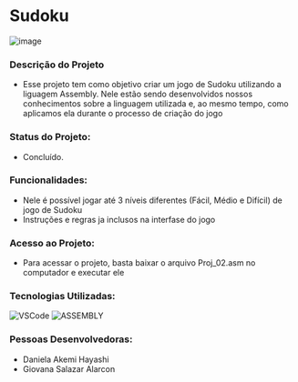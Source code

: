 # Sudoku
![image](https://user-images.githubusercontent.com/111883180/206521337-460fde45-fc3c-407f-950d-9d1f60c84963.png)
### Descrição do Projeto
- Esse projeto tem como objetivo criar um jogo de Sudoku utilizando a liguagem Assembly. Nele estão sendo desenvolvidos nossos conhecimentos sobre a linguagem utilizada e, ao mesmo tempo, como aplicamos ela durante o processo de criação do jogo 

### Status do Projeto: 
- Concluído.

### Funcionalidades:
- Nele é possível jogar até 3 níveis diferentes (Fácil, Médio e Difícil) de jogo de Sudoku
- Instruções e regras ja inclusos na interfase do jogo

### Acesso ao Projeto:
- Para acessar o projeto, basta baixar o arquivo Proj_02.asm no computador e executar ele

### Tecnologias Utilizadas:

![VSCode](https://img.shields.io/badge/VSCode-0078D4?style=for-the-badge&logo=visual%20studio%20code&logoColor=white) ![ASSEMBLY](https://img.shields.io/badge/_-ASM-701516.svg?style=for-the-badge)

### Pessoas Desenvolvedoras: 
- Daniela Akemi Hayashi
- Giovana Salazar Alarcon
